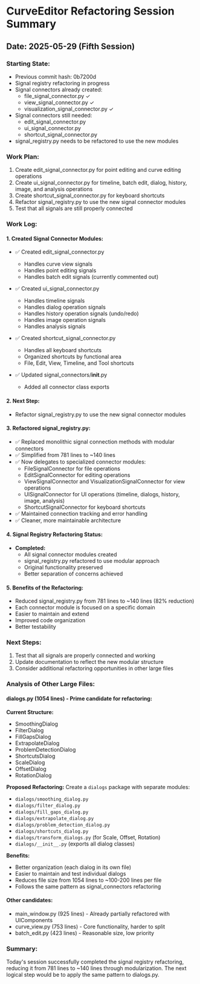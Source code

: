 # CurveEditor Refactoring Session Summary
## Date: 2025-05-29 (Fifth Session)

### Starting State:
- Previous commit hash: 0b7200d
- Signal registry refactoring in progress
- Signal connectors already created:
  - file_signal_connector.py ✓
  - view_signal_connector.py ✓
  - visualization_signal_connector.py ✓
- Signal connectors still needed:
  - edit_signal_connector.py
  - ui_signal_connector.py
  - shortcut_signal_connector.py
- signal_registry.py needs to be refactored to use the new modules

### Work Plan:
1. Create edit_signal_connector.py for point editing and curve editing operations
2. Create ui_signal_connector.py for timeline, batch edit, dialog, history, image, and analysis operations
3. Create shortcut_signal_connector.py for keyboard shortcuts
4. Refactor signal_registry.py to use the new signal connector modules
5. Test that all signals are still properly connected

### Work Log:

#### 1. Created Signal Connector Modules:
- ✅ Created edit_signal_connector.py
  - Handles curve view signals
  - Handles point editing signals
  - Handles batch edit signals (currently commented out)

- ✅ Created ui_signal_connector.py
  - Handles timeline signals
  - Handles dialog operation signals
  - Handles history operation signals (undo/redo)
  - Handles image operation signals
  - Handles analysis signals

- ✅ Created shortcut_signal_connector.py
  - Handles all keyboard shortcuts
  - Organized shortcuts by functional area
  - File, Edit, View, Timeline, and Tool shortcuts

- ✅ Updated signal_connectors/__init__.py
  - Added all connector class exports

#### 2. Next Step:
- Refactor signal_registry.py to use the new signal connector modules

#### 3. Refactored signal_registry.py:
- ✅ Replaced monolithic signal connection methods with modular connectors
- ✅ Simplified from 781 lines to ~140 lines
- ✅ Now delegates to specialized connector modules:
  - FileSignalConnector for file operations
  - EditSignalConnector for editing operations
  - ViewSignalConnector and VisualizationSignalConnector for view operations
  - UISignalConnector for UI operations (timeline, dialogs, history, image, analysis)
  - ShortcutSignalConnector for keyboard shortcuts
- ✅ Maintained connection tracking and error handling
- ✅ Cleaner, more maintainable architecture

#### 4. Signal Registry Refactoring Status:
- **Completed:**
  - All signal connector modules created
  - signal_registry.py refactored to use modular approach
  - Original functionality preserved
  - Better separation of concerns achieved

#### 5. Benefits of the Refactoring:
- Reduced signal_registry.py from 781 lines to ~140 lines (82% reduction)
- Each connector module is focused on a specific domain
- Easier to maintain and extend
- Improved code organization
- Better testability

### Next Steps:
1. Test that all signals are properly connected and working
2. Update documentation to reflect the new modular structure
3. Consider additional refactoring opportunities in other large files

### Analysis of Other Large Files:

#### dialogs.py (1054 lines) - Prime candidate for refactoring:
**Current Structure:**
- SmoothingDialog
- FilterDialog
- FillGapsDialog
- ExtrapolateDialog
- ProblemDetectionDialog
- ShortcutsDialog
- ScaleDialog
- OffsetDialog
- RotationDialog

**Proposed Refactoring:**
Create a `dialogs` package with separate modules:
- `dialogs/smoothing_dialog.py`
- `dialogs/filter_dialog.py`
- `dialogs/fill_gaps_dialog.py`
- `dialogs/extrapolate_dialog.py`
- `dialogs/problem_detection_dialog.py`
- `dialogs/shortcuts_dialog.py`
- `dialogs/transform_dialogs.py` (for Scale, Offset, Rotation)
- `dialogs/__init__.py` (exports all dialog classes)

**Benefits:**
- Better organization (each dialog in its own file)
- Easier to maintain and test individual dialogs
- Reduces file size from 1054 lines to ~100-200 lines per file
- Follows the same pattern as signal_connectors refactoring

#### Other candidates:
- main_window.py (925 lines) - Already partially refactored with UIComponents
- curve_view.py (753 lines) - Core functionality, harder to split
- batch_edit.py (423 lines) - Reasonable size, low priority

### Summary:
Today's session successfully completed the signal registry refactoring, reducing it from 781 lines to ~140 lines through modularization. The next logical step would be to apply the same pattern to dialogs.py.

